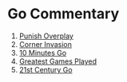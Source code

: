 # Go Commentary

1. [Punish Overplay](https://www.youtube.com/playlist?list=PLA4wfxJknyVBDJxrgd3qZQb1SA-FinD-D)​
2. [Corner Invasion](https://www.youtube.com/playlist?list=PLA4wfxJknyVDKqOzP1BdVcDD4MKHwwODH)​
3. [10 Minutes Go](https://www.youtube.com/playlist?list=PLA4wfxJknyVB9s19OUrdrsH2c_o2G2F_l)​
4. [Greatest Games Played](https://www.youtube.com/playlist?list=PLA4wfxJknyVBOI3yQ1KRmvWNAyy6Dtzns)​
5. [21st Century Go](https://youtube.com/playlist?list=PLA4wfxJknyVDOQQbn5oBdAhJKpGixC3WA&si=QCc9KgGQQjAZm_9D)

‍
